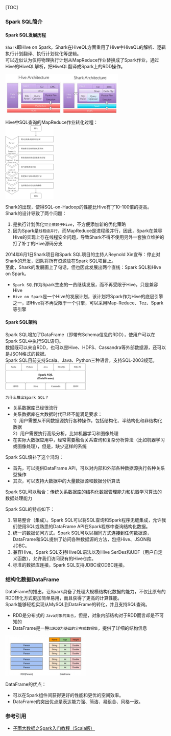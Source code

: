 [TOC]
### Spark SQL简介
#### Spark SQL发展历程
`Shark`即Hive on Spark，Shark在HiveQL方面重用了Hive中HiveQL的解析、逻辑执行计划翻译、执行计划优化等逻辑。<br>
可以近似认为仅将物理执行计划从MapReduce作业替换成了Spark作业，通过Hive的HiveQL解析，把HiveQL翻译成Spark上的RDD操作。

<img src="images/sparkSQL_shark_hive.png" width="70%" height="70%" alt="">

Hive中SQL查询的MapReduce作业转化过程：<br>
<img src="images/sparkSQL_Hive中SQL查询的MapReduce作业转化过程.png" width="30%" height="30%" align="center">

Shark的出现，使得SQL-on-Hadoop的性能比Hive有了10-100倍的提高。<br>
Shark的设计导致了两个问题：
1. 是执行计划优化`完全依赖于Hive`，不方便添加新的优化策略
2. 因为Spark是`线程级并行`，而MapReduce是进程级并行，因此，Spark在兼容Hive的实现上存在线程安全问题，导致Shark不得不使用另外一套独立维护的打了补丁的Hive源码分支

2014年6月1日Shark项目和Spark SQL项目的主持人Reynold Xin宣布：停止对Shark的开发，团队将所有资源放在Spark SQL项目上。<br>
至此，Shark的发展画上了句话，但也因此发展出两个直线：Spark SQL和Hive on Spark。
+ `Spark SQL`作为Spark生态的一员继续发展，而不再受限于Hive，只是兼容Hive
+ `Hive on Spark`是一个Hive的发展计划，该计划将Spark作为Hive的底层引擎之一，即Hive将不再受限于一个引擎，可以采用Map-Reduce、Tez、Spark等引擎

#### Spark SQL架构
Spark SQL增加了DataFrame（即带有Schema信息的RDD），使用户可以在Spark SQL中执行SQL语句。<br>
数据既可以来自RDD，也可以是Hive、HDFS、Cassandra等外部数据源，还可以是JSON格式的数据。<br>
Spark SQL目前支持Scala、Java、Python三种语言，支持SQL-2003规范。<br>
<img src="images/sparkSQL_支持的数据格式和编程语言.png" width="50%" height="50%" align="center">

`为什么推出Spark SQL？`
+ 关系数据库已经很流行
+ 关系数据库在大数据时代已经不能满足要求：<br>
  1）用户需要从不同数据源执行各种操作，包括结构化、半结构化和非结构化数据<br>
  2）用户需要执行高级分析，比如机器学习和图像处理
+ 在实际大数据应用中，经常需要融合关系查询和复杂分析算法（比如机器学习或图像处理），但是，缺少这样的系统

Spark SQL填补了这个鸿沟：
+ 首先，可以提供DataFrame API，可以对内部和外部各种数据源执行各种关系型操作
+ 其次，可以支持大数据中的大量数据源和数据分析算法

Spark SQL可以融合：传统关系数据库的结构化数据管理能力和机器学习算法的数据处理能力

Spark SQL的特点如下：
1. 容易整合（集成）。Spark SQL可以将SQL查询和Spark程序无缝集成，允许我们使用SQL或熟悉的DataFrame API在Spark程序中查询结构化数据。
2. 统一的数据访问方式。Spark SQL可以以相同方式连接到任何数据源，DataFrame和SQL提供了访问各种数据源的方法，包括Hive、JSON和JDBC。
3. 兼容Hive。Spark SQL支持HiveQL语法以及Hive SerDes和UDF（用户自定义函数），允许我们访问现有的Hive仓库。
4. 标准的数据库连接。Spark SQL支持JDBC或ODBC连接。

### 结构化数据DataFrame
DataFrame的推出，让Spark具备了处理大规模结构化数据的能力，不仅比原有的RDD转化方式更加简单易用，而且获得了更高的计算性能。<br>
Spark能够轻松实现从MySQL到DataFrame的转化，并且支持SQL查询。<br>
+ RDD是分布式的 `Java对象的集合`，但是，对象内部结构对于RDD而言却是不可知的
+ DataFrame是一种`以RDD为基础的分布式数据集`，提供了详细的结构信息

<img src="images/sparkSQL_DataFrame与RDD的区别.png" width="50%" height="50%" align="center">

DataFrame的优点：
+ 可以在Spark组件间获得更好的性能和更优的空间效率。
+ DataFrame的突出优点是表达能力强、简洁、易组合、风格一致。

### 参考引用
+ [子雨大数据之Spark入门教程（Scala版）](https://dblab.xmu.edu.cn/blog/924/)












